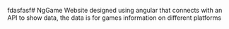 fdasfasf# NgGame
Website designed using angular that connects with an API to show data, the data is for games information on different platforms
